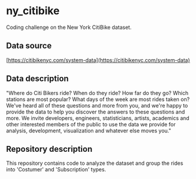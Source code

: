# ny_citibike
Coding challenge on the New York CitiBike dataset.

## Data source
[https://citibikenyc.com/system-data](https://citibikenyc.com/system-data)

## Data description

"Where do Citi Bikers ride? When do they ride? How far do they go? Which stations are most popular? What days of the week are most rides taken on? We've heard all of these questions and more from you, and we're happy to provide the data to help you discover the answers to these questions and more. We invite developers, engineers, statisticians, artists, academics and other interested members of the public to use the data we provide for analysis, development, visualization and whatever else moves you."

## Repository description

This repository contains code to analyze the dataset and group the rides into 'Costumer' and 'Subscription' types.
